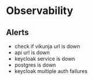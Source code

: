 # Observability



## Alerts

- check if vikunja url is down
- api url is down
- keycloak service is down
- postgres is down
- keycloak multiple auth failures

